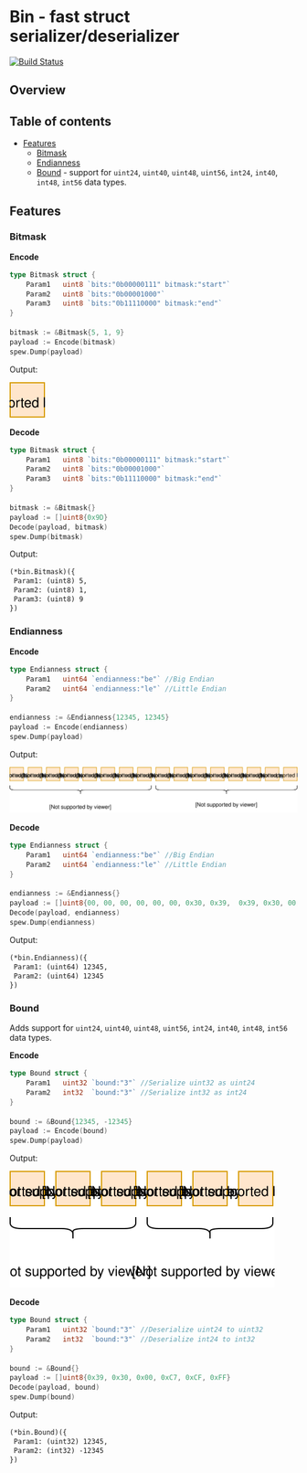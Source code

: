 # Bin - fast struct serializer/deserializer

[![Build Status](https://cloud.drone.io/api/badges/dyrkin/bin/status.svg?branch=master)](https://cloud.drone.io/dyrkin/bin)

## Overview

## Table of contents
* [Features](#features)
    * [Bitmask](#bitmask)
    * [Endianness](#endianness)
    * [Bound](#bound) - support for `uint24`, `uint40`, `uint48`, `uint56`, `int24`, `int40`, `int48`, `int56` data types.

## Features

### Bitmask

**Encode**

```go
type Bitmask struct {
    Param1   uint8 `bits:"0b00000111" bitmask:"start"`
    Param2   uint8 `bits:"0b00001000"`
    Param3   uint8 `bits:"0b11110000" bitmask:"end"`
}

bitmask := &Bitmask{5, 1, 9}
payload := Encode(bitmask)
spew.Dump(payload)
```

Output:

![9D](readme/bitmask.svg)

**Decode**

```go
type Bitmask struct {
    Param1   uint8 `bits:"0b00000111" bitmask:"start"`
    Param2   uint8 `bits:"0b00001000"`
    Param3   uint8 `bits:"0b11110000" bitmask:"end"`
}

bitmask := &Bitmask{}
payload := []uint8{0x9D}
Decode(payload, bitmask)
spew.Dump(bitmask)
```

Output:

```shell
(*bin.Bitmask)({
 Param1: (uint8) 5,
 Param2: (uint8) 1,
 Param3: (uint8) 9
})
```

### Endianness

**Encode**

```go
type Endianness struct {
    Param1   uint64 `endianness:"be"` //Big Endian
    Param2   uint64 `endianness:"le"` //Little Endian
}

endianness := &Endianness{12345, 12345}
payload := Encode(endianness)
spew.Dump(payload)
```

Output:

![00 00 00 00 00 00 0x30 0x39 0x30 0x39 00 00 00 00 00 00](readme/endianness.svg)

**Decode**

```go
type Endianness struct {
    Param1   uint64 `endianness:"be"` //Big Endian
    Param2   uint64 `endianness:"le"` //Little Endian
}

endianness := &Endianness{}
payload := []uint8{00, 00, 00, 00, 00, 00, 0x30, 0x39,  0x39, 0x30, 00, 00, 00, 00, 00, 00}
Decode(payload, endianness)
spew.Dump(endianness)
```

Output:

```shell
(*bin.Endianness)({
 Param1: (uint64) 12345,
 Param2: (uint64) 12345
})
```

### Bound

Adds support for `uint24`, `uint40`, `uint48`, `uint56`, `int24`, `int40`, `int48`, `int56` data types.

**Encode**

```go
type Bound struct {
    Param1   uint32 `bound:"3"` //Serialize uint32 as uint24
    Param2   int32  `bound:"3"` //Serialize int32 as int24
}

bound := &Bound{12345, -12345}
payload := Encode(bound)
spew.Dump(payload)
```

Output:

![39 30 00 C7 CF FF](readme/bound.svg)

**Decode**

```go
type Bound struct {
    Param1   uint32 `bound:"3"` //Deserialize uint24 to uint32 
    Param2   int32  `bound:"3"` //Deserialize int24 to int32
}

bound := &Bound{}
payload := []uint8{0x39, 0x30, 0x00, 0xC7, 0xCF, 0xFF}
Decode(payload, bound)
spew.Dump(bound)
```

Output:

```shell
(*bin.Bound)({
 Param1: (uint32) 12345,
 Param2: (int32) -12345
})
```
